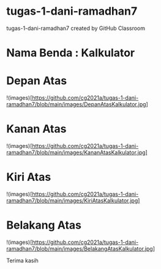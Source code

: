# tugas-1-dani-ramadhan7
tugas-1-dani-ramadhan7 created by GitHub Classroom

# Nama Benda : Kalkulator

# Depan Atas
!(images)[https://github.com/cg2021a/tugas-1-dani-ramadhan7/blob/main/images/DepanAtasKalkulator.jpg]

# Kanan Atas
!(images)[https://github.com/cg2021a/tugas-1-dani-ramadhan7/blob/main/images/KananAtasKalkulator.jpg]

# Kiri Atas
!(images)[https://github.com/cg2021a/tugas-1-dani-ramadhan7/blob/main/images/KiriAtasKalkulator.jpg]

# Belakang Atas
!(images)[https://github.com/cg2021a/tugas-1-dani-ramadhan7/blob/main/images/BelakangAtasKalkulator.jpg]

Terima kasih
